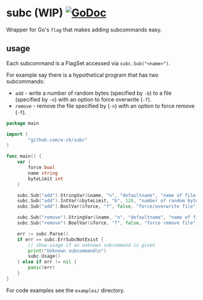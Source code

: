 # subc (WIP) [![GoDoc](https://godocs.io/github.com/e-zk/subc?status.svg)](https://godocs.io/github.com/e-zk/subc)

Wrapper for Go's `flag` that makes adding subcommands easy.

## usage

Each subcommand is a FlagSet accessed via `subc.Sub("<name>")`.

For example say there is a hypothetical program that has two subcommands:

* `add` - write a number of random bytes (specified by `-b`) to a file (specified by `-n`) with an option to force overwrite (`-f`).
* `remove` - remove the file specified by (`-n`) with an option to force remove (`-f`).

```go
package main

import (
        "github.com/e-zk/subc"
)

func main() {
	var (
		force bool
		name string
		byteLimit int
	)

	subc.Sub("add").StringVar(&name, "n", "defaultname", "name of file to create")
	subc.Sub("add").IntVar(&byteLimit, "b", 128, "number of random bytes to write to file")
	subc.Sub("add").BoolVar(&force, "f", false, "force/overwrite file")

	subc.Sub("remove").StringVar(&name, "n", "defaultname", "name of file to remove")
	subc.Sub("remove").BoolVar(&force, "f", false, "force remove file")

	err := subc.Parse()
	if err == subc.ErrSubcNotExist {
		// show usage if an unknown subcommand is given
		print("Unknown subcommand\n")
		subc.Usage()
	} else if err != nil {
		panic(err)
	}
}
```

For code examples see the `examples/` directory.
